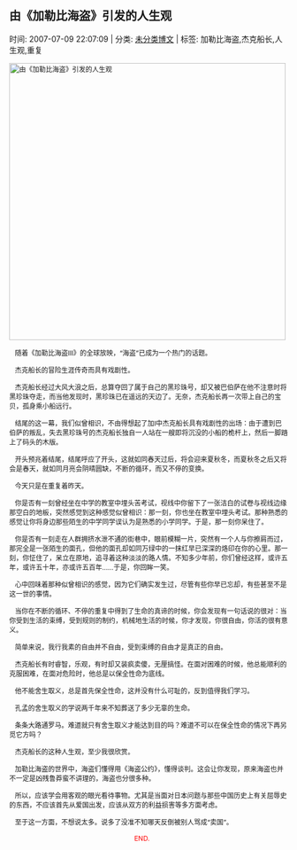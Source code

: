 
<h2>由《加勒比海盗》引发的人生观</h2>

<span class="time SG_txtc">时间: 2007-07-09 22:07:09 | 分类: [未分类博文](./BlogClass_未分类博文.md) | 标签: 加勒比海盗,杰克船长,人生观,重复</span>
<!--
<table>
    <tbody>
        <tr>
            <td>时间: 2007-07-09 22:07:09</td>
            <td>分类: [未分类博文](./BlogClass_未分类博文.md) </td>
            <td> 标签: 加勒比海盗,杰克船长,人生观,重复 </td>
        </tr>
    </tbody>
</table>
-->
<div class="articalContent" id="sina_keyword_ad_area2">
<div>
<p><a href="http://s9.sinaimg.cn/orignal/497675f282e451e216c28" target="_blank"><font style="FONT-SIZE: 12px"><img alt="由《加勒比海盗》引发的人生观" border="0" real_src="http://s9.sinaimg.cn/bmiddle/497675f282e451e216c28" src="//simg.sinajs.cn/blog7style/images/common/sg_trans.gif" title="由《加勒比海盗》引发的人生观" width="500"/></font></a></p>
<p><font style="FONT-SIZE: 12px"> <wbr/> <wbr/> <wbr/>
随着《加勒比海盗Ⅲ》的全球放映，“海盗”已成为一个热门的话题。</font></p>
<p><font style="FONT-SIZE: 12px"> <wbr/> <wbr/> <wbr/>
杰克船长的冒险生涯传奇而具有戏剧性。</font></p>
<p><font style="FONT-SIZE: 12px"> <wbr/> <wbr/> <wbr/>
杰克船长经过大风大浪之后，总算夺回了属于自己的黑珍珠号，却又被巴伯萨在他不注意时将黑珍珠夺走，而当他发现时，黑珍珠已在遥远的天边了。无奈，杰克船长再一次带上自己的宝贝，孤身乘小船远行。</font></p>
<p><font style="FONT-SIZE: 12px"> <wbr/> <wbr/> <wbr/>
结尾的这一幕，我们似曾相识，不由得想起了加Ⅰ中杰克船长具有戏剧性的出场：由于遭到巴伯萨的叛乱，失去黑珍珠号的杰克船长独自一人站在一艘即将沉没的小船的桅杆上，然后一脚踏上了码头的木版。</font></p>
<p><font style="FONT-SIZE: 12px"> <wbr/> <wbr/> <wbr/>
开头预兆着结尾，结尾呼应了开头，这就如同春天过后，将会迎来夏秋冬，而夏秋冬之后又将会是春天，就如同月亮会阴晴圆缺，不断的循环，而又不停的变换。</font></p>
<p><font style="FONT-SIZE: 12px"> <wbr/> <wbr/> <wbr/>
今天只是在重复着昨天。</font></p>
<p><font style="FONT-SIZE: 12px"> <wbr/> <wbr/> <wbr/>
你是否有一刻曾经坐在中学的教室中埋头苦考试，视线中你留下了一张洁白的试卷与视线边缘那空白的地板，突然感觉到这种感觉似曾相识：那一刻，你也坐在教室中埋头考试。那种熟悉的感觉让你将身边那些陌生的中学同学误认为是熟悉的小学同学。于是，那一刻你呆住了。</font></p>
<p><font style="FONT-SIZE: 12px"> <wbr/> <wbr/> <wbr/>
你是否有一刻走在人群拥挤水泄不通的街巷中，眼前模糊一片，突然有一个人与你擦肩而过，那完全是一张陌生的面孔，但他的面孔却如同万绿中的一抹红早已深深的烙印在你的心里。那一刻，你怔住了，呆立在原地，追寻着这种淡淡的路人情。不知多少年前，你们曾经这样，或许五年，或许五十年，亦或许五百年……于是，你回眸一笑。</font></p>
<p><font style="FONT-SIZE: 12px"> <wbr/> <wbr/> <wbr/>
心中回味着那种似曾相识的感觉，因为它们确实发生过，尽管有些你早已忘却，有些甚至不是这一世的事情。</font></p>
<p><font style="FONT-SIZE: 12px"> <wbr/> <wbr/> <wbr/>
当你在不断的循环、不停的重复中得到了生命的真谛的时候，你会发现有一句话说的很对：当你受到生活的束缚，受到规则的制约，机械地生活的时候，你才发现，你很自由，你活的很有意义。</font></p>
<p><font style="FONT-SIZE: 12px"> <wbr/> <wbr/> <wbr/>
简单来说，我行我素的自由并不自由，受到束缚的自由才是真正的自由。</font></p>
<p><font style="FONT-SIZE: 12px"> <wbr/> <wbr/> <wbr/>
杰克船长有时睿智，乐观，有时却又装疯卖傻，无厘搞怪。在面对困难的时候，他总能顺利的克服困难，在面对危险时，他总是以保全性命为底线。</font></p>
<p><font style="FONT-SIZE: 12px"> <wbr/> <wbr/> <wbr/>
他不能舍生取义，总是首先保全性命，这并没有什么可耻的，反到值得我们学习。</font></p>
<p><font style="FONT-SIZE: 12px"> <wbr/> <wbr/> <wbr/>
孔孟的舍生取义的学说两千年来不知葬送了多少无辜的生命。</font></p>
<p><font style="FONT-SIZE: 12px"> <wbr/> <wbr/> <wbr/>
条条大路通罗马。难道就只有舍生取义才能达到目的吗？难道不可以在保全性命的情况下再另觅它方吗？</font></p>
<p><font style="FONT-SIZE: 12px"> <wbr/> <wbr/> <wbr/>
杰克船长的这种人生观，至少我很欣赏。</font></p>
<p><font style="FONT-SIZE: 12px"> <wbr/> <wbr/> <wbr/>
加勒比海盗的世界中，海盗们懂得用《海盗公约》，懂得谈判。这会让你发现，原来海盗也并不一定是凶残鲁莽蛮不讲理的，海盗也分很多种。</font></p>
<p><font style="FONT-SIZE: 12px"> <wbr/> <wbr/> <wbr/>
所以，应该学会用客观的眼光看待事物。尤其是当面对日本问题与那些中国历史上有关屈辱史的东西，不应该首先从爱国出发，应该从双方的利益损害等多方面考虑。</font></p>
<p><font style="FONT-SIZE: 12px"> <wbr/> <wbr/> <wbr/>
至于这一方面，不想说太多。说多了没准不知哪天反倒被别人骂成“卖国”。</font></p>
<p><font style="FONT-SIZE: 12px"> <wbr/> <wbr/> <wbr/> <wbr/> <wbr/> <wbr/> <wbr/> <wbr/> <wbr/> <wbr/> <wbr/> <wbr/> <wbr/> <wbr/> <wbr/> <wbr/> <wbr/> <wbr/> <wbr/> <wbr/> <wbr/> <wbr/> <wbr/> <wbr/> <wbr/> <wbr/> <wbr/> <wbr/> <wbr/> <wbr/> <wbr/> <wbr/> <wbr/> <wbr/> <wbr/> <wbr/> <wbr/> <wbr/> <wbr/> <wbr/> <wbr/> <wbr/> <wbr/> <wbr/> <wbr/> <wbr/> <wbr/> <wbr/> <wbr/> <wbr/> <wbr/> <wbr/> <wbr/> <wbr/> <wbr/> <wbr/> <wbr/> <wbr/> <wbr/> <wbr/> <wbr/> <wbr/> <wbr/>
 <wbr/> <wbr/> <font color="#FF0000"> <wbr/>END.</font></font></p>
</div>
</div>
